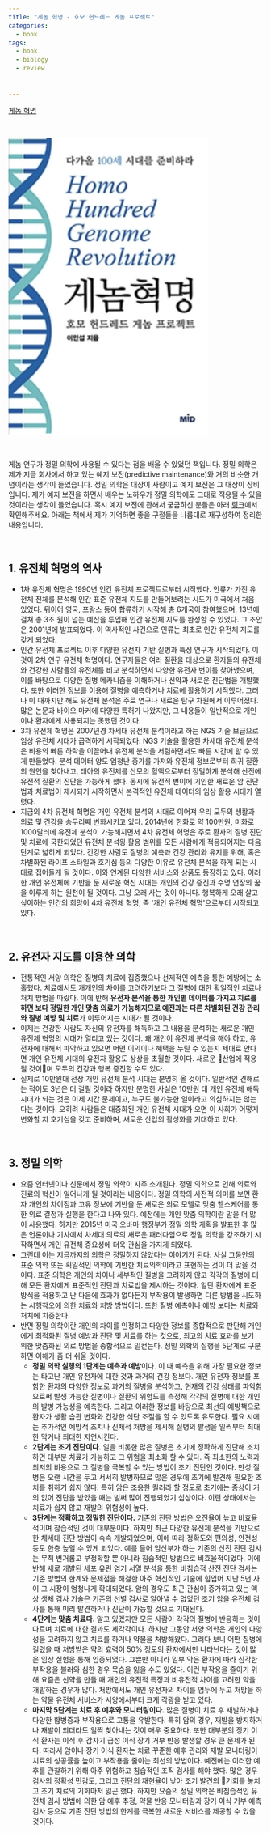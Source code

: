 ```yaml
---
title: "게놈 혁명 - 호모 헌드레드 게놈 프로젝트"
categories:
  - book
tags:
  - book
  - biology
  - review


---
```


[게놈 혁명](https://book.naver.com/bookdb/book_detail.nhn?bid=13483690)

<br/>

![](/assets/images/biology/genome-revolution.png)

<br/>

게놈 연구가 정밀 의학에 사용될 수 있다는 점을 배울 수 있었던 책입니다. 정밀 의학은 제가 지금 회사에서 하고 있는 예지 보전(predictive maintenance)와 거의 비슷한 개념이라는 생각이 들었습니다. 정밀 의학은 대상이 사람이고 예지 보전은 그 대상이 장비입니다. 제가 예지 보전을 하면서 배우는 노하우가 정밀 의학에도 그대로 적용될 수 있을 것이라는 생각이 들었습니다. 혹시 예지 보전에 관해서 궁금하신 분들은 아래 [링크](https://github.com/lifesailor/data-driven-predictive-maintenance)에서 확인해주세요. 아래는 책에서 제가 기억하면 좋을 구절들을 나름대로 재구성하여 정리한 내용입니다.

<br/>



## 1. 유전체 혁명의 역사

- 1차 유전체 혁명은 1990년 인간 유전체 프로젝트로부터 시작했다. 인류가 가진 유전체 전체를 분석해 인간 표준 유전체 지도를 만들어보려는 시도가 미국에서 처음 있었다. 뒤이어 영국, 프랑스 등이 합류하기 시작해 총 6개국이 참여했으며, 13년에 걸쳐 총  3조 원이 넘는 예산을 투입해 인간 유전체 지도를 완성할 수 있었다. 그 초안은 2001년에 발표되었다. 이 역사적인 사건으로 인류는 최초로 인간 유전체 지도를 갖게 되었다.
- 인간 유전체 프로젝트 이후 다양한 유전자 기반 질병과 특성 연구가 시작되었다. 이것이 2차 연구 유전체 혁명이다. 연구자들은 여러 질환을 대상으로 환자들의 유전체와 건강한 사람들의 유전체를 비교 분석하면서 다양한 유전자 변이를 찾아냈으며, 이를 바탕으로 다양한 질병 메카니즘을 이해하거나 신약과 새로운 진단법을 개발했다. 또한 이러한 정보를 이용해 질병을 예측하거나 치료에 활용하기 시작했다. 그러나 이 때까지만 해도 유전체 분석은 주로 연구나 새로운 탐구 차원에서 이루어졌다. 많은 논문과 바이오 마커에 다양한 특허가 나왔지만, 그 내용들이 일반적으로 개인이나 환자에게 사용되지는 못했던 것이다.
- 3차 유전체 혁명은 2007년경 차세대 유전체 분석이라고 하는 NGS 기술 보급으로 임상 유전체 시대가 급격하게 시작되었다. NGS 기술을 활용한 차세대 유전체 분석은 비용의 빠른 하락을 이끌어내 유전체 분석을 저렴하면서도 빠른 시간에 할 수 있게 만들었다. 분석 데이터 양도 엄청난 증가를 가져와 유전체 정보로부터 희귀 질환의 원인을 찾아내고, 태아의 유전체를 산모의 혈액으로부터 정밀하게 분석해 산전에 유전적 질환의 진단을 가능하게 했다. 동시에 유전적 변이에 기인한 새로운 암 진단법과 치료법이 제시되기 시작하면서 본격적인 유전체 데이터의 임상 활용 시대가 열렸다.
- 지금의 4차 유전체 혁명은 개인 유전체 분석의 시대로 이어져 우리 모두의 생활과 의료 및 건강을 송두리쨰 변화시키고 있다. 2014년에 한화로 약 100만원, 미화로 1000달러에 유전체 분석이 가능해지면서 4차 유전체 혁명은 주로 환자의 질병 진단 및 치료에 국한되었던 유전체 분석읭 활용 범위를 모든 사람에게 적용되어지는 다음 단계로 넓히게 되었다. 건강한 사람도 질병의 예측과 건강 관리와 유지를 위해, 혹은 차별화된 라이프 스타일과 호기심 등의 다양한 이유로 유전체 분석을 하게 되는 시대로 접어들게 될 것이다. 이와 연계된 다양한 서비스와 상품도 등장하고 있다. 이러한 개인 유전체에 기반을 둔 새로운 혁신 시대는 개인의 건강 증진과 수명 연장의 꿈을 이루게 하는 원천이 될 것이다. 그냥 오래 사는 것이 아니다. 행복하게 오래 살고 싶어하는 인간의 희망이 4차 유전체 혁명, 즉 '개인 유전체 혁명'으로부터 시작되고 있다.

<br/>

## 2. 유전자 지도를 이용한 의학

- 전통적인 서양 의학은 질병의 치료에 집중했으나 선제적인 예측을 통한 예방에는 소홀했다. 치료에서도 개개인의 차이를 고려하기보다 그 질병에 대한 획일적인 치료나 처치 방법을 따랐다. 이에 반해 **유전자 분석을 통한 개인별 데이터를 가지고 치료를 하면 보다 정밀한 개인 맞춤 의료가 가능해지므로 예전과는 다른 차별화된 건강 관리와 질병 예방 및 치료**가 이루어지는 시대가 될 것이다.
- 이제는 건강한 사람도 자신의 유전자를 해독하고 그 내용을 분석하는 새로운 개인 유전체 혁명의 시대가 열리고 있는 것이다. 왜 개인이 유전체 분석을 해야 하고, 유전자에 대해서 파악하고 있으면 어떤 이익이나 혜택을 누릴 수 있는지 제대로 안다면 개인 유전체 시대의 유전자 활용도 상상을 초월할 것이다. 새로운 산업에 적용될 것이며 모두의 건강과 행복 증진할 수도 있다.
- 실제로 10만원대 전장 개인 유전체 분석 시대는 분명히 올 것이다. 일반적인 견해로는 적어도 3년은 더 걸릴 것이라 하지만 분명한 사실은 10만원 대 개인 유전체 해독 시대가 되는 것은 이제 시간 문제이고, 누구도 불가능한 일이라고 의심하지는 않는다는 것이다. 오히려 사람들은 대중화된 개인 유전체 시대가 오면 이 사회가 어떻게 변화할 지 호기심을 갖고 준비하며, 새로운 산업의 활성화를 기대하고 있다.

<br/>

## 3. 정밀 의학

- 요즘 인터넷이나 신문에서 정밀 의학이 자주 소개된다. 정밀 의학으로 인해 의료와 진료의 혁신이 일어나게 될 것이라는 내용이다. 정밀 의학의 사전적 의미를 보면 환자 개인의 차이점과 고유 정보에 기반을 둔 새로운 의료 모델로 맞춤 헬스케어를 통한 의료 결정과 실행을 한다고 나와 있다. 예전에는 개인 맞춤 의학이란 말을 더 많이 사용했다. 하지만 2015년 미국 오바마 행정부가 정밀 의학 게획을 발표한 후 많은 언론이나 기사에서 차세대 의료의 새로운 패러다임으로 정밀 의학을 강조하기 시작하면서 개인 유전체 중요성에 더욱 관심을 가지게 되었다.
- 그런데 이는 지금까지의 의학은 정밀하지 않았다는 이야기가 된다. 사실 그동안의 표준 의학 또는 획일적인 의학에 기반한 치료의학이라고 표현하는 것이 더 맞을 것이다. 표준 의학은 개인의 차이나 세부적인 질병을 고려하지 않고 각각의 질병에 대해 모든 환자에게 표준적인 진단과 치료법을 제시하는 것이다. 일단 환자에게 표준 방식을 적용하고 난 다음에 효과가 없다든지 부작용이 발생하면 다른 방법을 시도하는 시행착오에 의한 치료와 처방 방법이다. 또한 질병 예측이나 예방 보다는 치료와 처치에 치중한다.
- 반면 정밀 의학이란 개인의 차이를 인정하고 다양한 정보를 종합적으로 판단해 개인에게 최적화된 질병 예방과 진단 및 치료를 하는 것으로, 최고의 치료 효과를 보기 위한 맞춤화된 의료 방법을 종합적으로 일컫는다. 정밀 의학의 실행을 5단계로 구분하면 이해가 좀 더 쉬울 것이다.
  - **정밀 의학 실행의 1단계는 예측과 예방**이다. 이 때 예측을 위해 가장 필요한 정보는 타고난 개인 유전자에 대한 것과 과거의 건강 정보다. 개인 유전자 정보를 포함한 환자의 다양한 정보로 과거의 질병을 분석하고, 현재의 건강 상태를 파악함으로써 발생 가능한 질병이나 질환의 위험도를 측정해 각각의 질병에 대한 개인의 발병 가능성을 예측한다. 그리고 이러한 정보를 바탕으로 최선의 예방책으로 환자가 생활 습관 변화와 건강한 식단 조절을 할 수 있도록 유도한다. 필요 시에는 추가적인 예방적 조치나 신체적 처방을 제시해 질병의 발생을 일찍부터 최대한 막거나 최대한 지연시킨다.
  - **2단계는 조기 진단이다.** 일을 비롯한 많은 질병은 초기에 정확하게 진단해 조치하면 대부분 치료가 가능하고 그 위험을 최소화 할 수 있다. 즉 최소한의 노력과 최저의 비용으로 그 질병을 극복할 수 있는 방법이 조기 진단인 것이다. 만성 질병은 오랜 시간을 두고 서서히 발병하므로 많은 경우에 초기에 발견해 필요한 조치를 취하기 쉽지 않다. 특히 암은 조용한 킬러라 할 정도로 초기에는 증상이 거의 없어 진단을 받았을 때는 벌써 많이 진행되었기 십상이다. 이런 상태에서는 치료가 쉽지 않고 재발의 위험성이 높다.
  - **3단계는 정확하고 정밀한 진단이다.** 기존의 진단 방법은 오진율이 높고 비효율적이며 참습적인 것이 대부분이다. 하지만 최근 다양한 유전체 분석을 기반으로 한 체세대 진단 방법이 속속 개발되었으며, 이에 따라 정확도와 편의성, 안전성 등도 한층 높일 수 있게 되었다. 예를 들어 임산부가 하는 기존의 산전 진단 검사는 무척 번거롭고 부정확할 뿐 아니라 침습적인 방법으로 비효율적이었다. 이에 반해 새로 개발된 세포 유린 염기 서열 분석을 통한 비침습적 산전 진단 검사는 기존 방법의 한계와 문제점을 해결한 아주 혁신적인 기술에 힘입어 지난 5년 사이 그 시장이 엄청나게 확대되었다. 암의 경우도 최근 관심이 증가하고 있는 액상 생체 검사 기술은 기존의 선별 검사로 알아낼 수 없었던 조기 암을 유전체 검사를 통해 미리 발견하거나 진단이 가능할 것으로 기대된다.
  - **4단계는 맞춤 치료다.** 알고 있겠지만 모든 사람이 각각의 질병에 반응하는 것이 다르며 치료에 대한 결과도 제각각이다. 하지만 그동안 서양 의학은 개인의 다양성을 고려하지 않고 치료를 하거나 약물을 처방해왔다. 그러다 보니 어떤 질병에 걸렸을 때 처방받은 약의 효력이 50% 정도의 환자에서만 나타난다는 것이 많은 임상 실험을 통해 입증되었다. 그뿐만 아니라 일부 약은 환자에 따라 심각한 부작용을 불러와 심한 경우 목숨을 잃을 수도 있었다. 이런 부작용을 줄이기 위해 요즘은 신약을 만들 때 개인의 유전적 특징과 비유전적 차이를 고려한 약을 개발하는 경우가 많다. 처방에서도 개인 유전자의 차이를 염두에 두고 처방을 하는 약물 유전체 서비스가 서양에서부터 크게 각광을 받고 있다.
  - **마지막 5단계는 치료 후 예후와 모니터링이다.** 많은 질병이 치료 후 재발하거나 다양한 합병증과 부작용으로 고통을 유발한다. 특히 암의 경우, 재발을 방지하거나 재발이 되더라도 일찍 찾아내는 것이 매우 중요하다. 또한 대부분의 장기 이식 환자는 이식 후 갑자기 급성 이식 장기 거부 반응 발생할 경우 큰 문제가 된다. 따라서 암이나 장기 이식 환자는 치료  꾸준한 예후 관리와 재발 모니터링이 치료의 성공률을 높이고 부작용을 줄이는 최선의 방법이다. 예전에는 이러한 예후를 관찰하기 위해 아주 위험하고 침습적인 조직 검사를 해야 했다. 많은 경우 검사의 정확성 민감도, 그리고 진단의 재현율이 낮아 조기 발견의 기회를 놓치고 조기 치료의 기회마저 잃곤 했다. 하지만 요즘의 정밀 의학은 비침습적인 유전체 검사 방법에 의한 암 예후 추정, 약물 반응 모니터링과 장기 이식 거부 예측 검사 등으로 기존 진단 방법의 한계를 극복한 새로운 서비스를 제공할 수 있을 것이다.